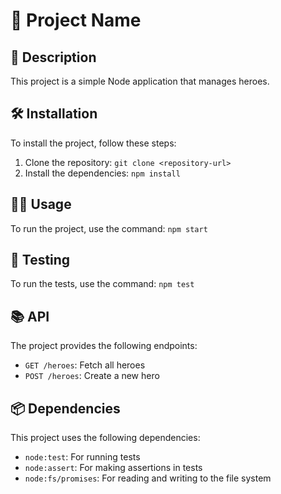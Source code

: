# 🚀 Project Name

## 📖 Description

This project is a simple Node application that manages heroes.

## 🛠️ Installation

To install the project, follow these steps:

1. Clone the repository: `git clone <repository-url>`
2. Install the dependencies: `npm install`

## 🏃‍♂️ Usage

To run the project, use the command: `npm start`

## 🧪 Testing

To run the tests, use the command: `npm test`

## 📚 API

The project provides the following endpoints:

- `GET /heroes`: Fetch all heroes
- `POST /heroes`: Create a new hero

## 📦 Dependencies

This project uses the following dependencies:

- `node:test`: For running tests
- `node:assert`: For making assertions in tests
- `node:fs/promises`: For reading and writing to the file system
